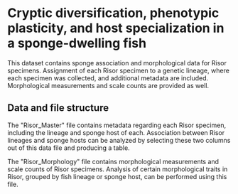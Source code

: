 # Cryptic diversification, phenotypic plasticity, and host specialization in a sponge-dwelling fish
This dataset contains sponge association and morphological data for Risor specimens. Assignment of each Risor specimen to a genetic lineage, where each specimen was collected, and additional metadata are included. Morphological measurements and scale counts are provided as well. 

## Data and file structure
The "Risor_Master" file contains metadata regarding each Risor specimen, including the lineage and sponge host of each. Association between Risor lineages and sponge hosts can be analyzed by selecting these two columns out of this data file and producing a table. 

The "Risor_Morphology" file contains morphological measurements and scale counts of Risor specimens. Analysis of certain morphological traits in Risor, grouped by fish lineage or sponge host, can be performed using this file. 

